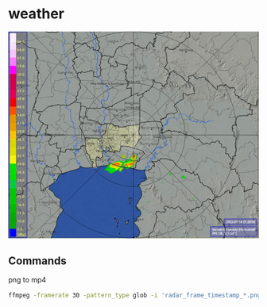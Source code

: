 # weather

![](radar.gif)

## Commands

png to mp4

```sh
ffmpeg -framerate 30 -pattern_type glob -i 'radar_frame_timestamp_*.png' -c:v libx264 -pix_fmt yuv420p -vf "pad=ceil(iw/2)*2:ih" output.mp4
```